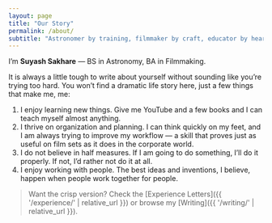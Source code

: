 ```yaml
---
layout: page
title: "Our Story"
permalink: /about/
subtitle: "Astronomer by training, filmmaker by craft, educator by heart."
---
```


I’m **Suyash Sakhare** — BS in Astronomy, BA in Filmmaking.  

It is always a little tough to write about yourself without sounding like you’re trying too hard. You won’t find a dramatic life story here, just a few things that make me, me:  

1. I enjoy learning new things. Give me YouTube and a few books and I can teach myself almost anything.  
2. I thrive on organization and planning. I can think quickly on my feet, and I am always trying to improve my workflow — a skill that proves just as useful on film sets as it does in the corporate world.  
3. I do not believe in half measures. If I am going to do something, I’ll do it properly. If not, I’d rather not do it at all.  
4. I enjoy working with people. The best ideas and inventions, I believe, happen when people work together for people.  


> Want the crisp version? Check the [Experience Letters]({{ '/experience/' | relative_url }}) or browse my [Writing]({{ '/writing/' | relative_url }}).
